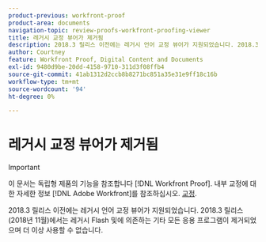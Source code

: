 ```yaml
---
product-previous: workfront-proof
product-area: documents
navigation-topic: review-proofs-workfront-proofing-viewer
title: 레거시 교정 뷰어가 제거됨
description: 2018.3 릴리스 이전에는 레거시 언어 교정 뷰어가 지원되었습니다. 2018.3 릴리스(2018년 11월)에서는 레거시 Flash 및에 의존하는 기타 모든 응용 프로그램이 제거되었으며 더 이상 사용할 수 없습니다.
author: Courtney
feature: Workfront Proof, Digital Content and Documents
exl-id: 9480d9be-20dd-4158-9710-311d3f08ffb4
source-git-commit: 41ab1312d2ccb8b8271bc851a35e31e9ff18c16b
workflow-type: tm+mt
source-wordcount: '94'
ht-degree: 0%

---
```


# 레거시 교정 뷰어가 제거됨

>[!IMPORTANT]
>
>이 문서는 독립형 제품의 기능을 참조합니다 [!DNL Workfront Proof]. 내부 교정에 대한 자세한 정보 [!DNL Adobe Workfront]를 참조하십시오. [교정](../../../review-and-approve-work/proofing/proofing.md).

2018.3 릴리스 이전에는 레거시 언어 교정 뷰어가 지원되었습니다. 2018.3 릴리스(2018년 11월)에서는 레거시 Flash 및에 의존하는 기타 모든 응용 프로그램이 제거되었으며 더 이상 사용할 수 없습니다.
